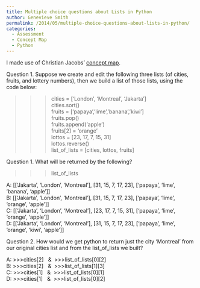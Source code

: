 ```yaml
---
title: Multiple choice questions about Lists in Python
author: Genevieve Smith
permalink: /2014/05/multiple-choice-questions-about-lists-in-python/
categories:
  - Assessment
  - Concept Map
  - Python
---
```

I made use of Christian Jacobs&#8217; [concept map][1].

Question 1. Suppose we create and edit the following three lists (of cities, fruits, and lottery numbers), then we build a list of those lists, using the code below:

>>>cities = [&#8216;London&#8217;, &#8216;Montreal&#8217;, &#8216;Jakarta&#8217;]  
>>>cities.sort()  
>>>fruits = [&#8216;papaya&#8217;,&#8217;lime&#8217;,&#8217;banana&#8217;,&#8217;kiwi&#8217;]  
>>>fruits.pop()  
>>>fruits.append(&#8216;apple&#8217;)  
>>>fruits[2] = &#8216;orange&#8217;  
>>>lottos = [23, 17, 7, 15, 31]  
>>>lottos.reverse()  
>>>list\_of\_lists = [cities, lottos, fruits]

Question 1. What will be returned by the following?  
>>>list\_of\_lists

A: [[&#8216;Jakarta&#8217;, &#8216;London&#8217;, &#8216;Montreal&#8217;], [31, 15, 7, 17, 23], [&#8216;papaya&#8217;, &#8216;lime&#8217;, &#8216;banana&#8217;, &#8216;apple&#8217;]]  
B: [[&#8216;Jakarta&#8217;, &#8216;London&#8217;, &#8216;Montreal&#8217;], [31, 15, 7, 17, 23], [&#8216;papaya&#8217;, &#8216;lime&#8217;, &#8216;orange&#8217;, &#8216;apple&#8217;]]  
C: [[&#8216;Jakarta&#8217;, &#8216;London&#8217;, &#8216;Montreal&#8217;], [23, 17, 7, 15, 31], [&#8216;papaya&#8217;, &#8216;lime&#8217;, &#8216;orange&#8217;, &#8216;apple&#8217;]]  
D: [[&#8216;Jakarta&#8217;, &#8216;London&#8217;, &#8216;Montreal&#8217;], [31, 15, 7, 17, 23], [&#8216;papaya&#8217;, &#8216;lime&#8217;, &#8216;orange&#8217;, &#8216;kiwi&#8217;, &#8216;apple&#8217;]]

Question 2. How would we get python to return just the city &#8216;Montreal&#8217; from our original cities list and from the list\_of\_lists we built?

A: >>>cities\[2]   &  >>>list\_of\_lists[0\]\[2\]  
B: >>>cities\[2]   &  >>>list\_of\_lists[1\]\[3\]  
C: >>>cities\[1]   &  >>>list\_of\_lists[0\]\[1\]  
D: >>>cities\[1]   &  >>>list\_of\_lists[0\]\[2\]

 [1]: http://teaching.software-carpentry.org/2014/04/23/concept-map-lists-in-python/

